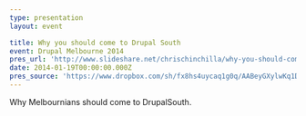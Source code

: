 ```yaml
---
type: presentation
layout: event

title: Why you should come to Drupal South
event: Drupal Melbourne 2014
pres_url: 'http://www.slideshare.net/chrischinchilla/why-you-should-come-to-drupalsouth?related=1'
date: 2014-01-19T00:00:00.000Z
pres_source: 'https://www.dropbox.com/sh/fx8hs4uycaq1g0q/AABeyGXylwKq1DIaV5PrSSF4a?dl=0'
---
```


Why Melbournians should come to DrupalSouth.
